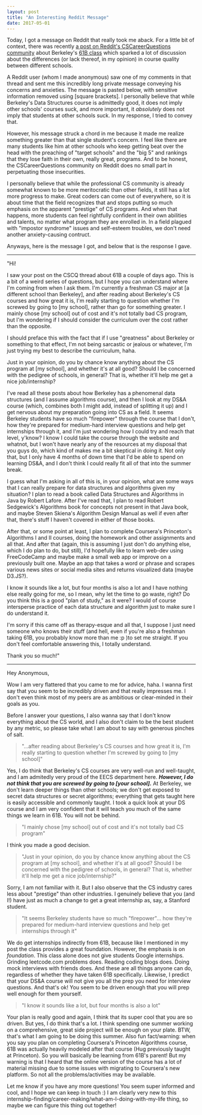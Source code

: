 ```yaml
---
layout: post
title: "An Interesting Reddit Message"
date: 2017-05-01
---
```


Today, I got a message on Reddit that really took me aback. For a little bit of context, there was recently [a post on Reddit's CSCareerQuestions community](https://www.reddit.com/r/cscareerquestions/comments/67mdln/berkeleys_cs61b_is_difficult_af/?st=j274snid&sh=a5a43106) about Berkeley's [61B class](http://datastructur.es/) which sparked a lot of discussion about the differences (or lack thereof, in my opinion) in course quality between different schools. 

A Reddit user (whom I made anonymous) saw one of my comments in that thread and sent me this incredibly long private message conveying his concerns and anxieties. The message is pasted below, with sensitive information removed using [square brackets].  I personally believe that while Berkeley's Data Structures course is admittedly good, it does not imply other schools' courses suck, and more important, it _absolutely_ does not imply that students at other schools suck. In my response, I tried to convey that.

However, his message struck a chord in me because it made me realize something greater than that single student's concern. I feel like there are many students like him at other schools who keep getting beat over the head with the preaching of "target schools" and the "big 5" and rankings that they lose faith in their own, really great, programs. And to be honest, the CSCareerQuestions community on Reddit does no small part in perpetuating those insecurities.

I personally believe that while the professional CS community is already somewhat known to be more meritocratic than other fields, it still has a lot more progress to make. Great coders can come out of everywhere, so it is about time that the field recognizes that and stops putting so much emphasis on the apparent "prestige" of CS programs. And when that happens, more students can feel rightfully confident in their own abilities and talents, no matter what program they are enrolled in. In a field plagued with "impostor syndrome" issues and self-esteem troubles, we don't need another anxiety-causing contruct.

Anyways, here is the message I got, and below that is the response I gave. 

------

"Hi! 

I saw your post on the CSCQ thread about 61B a couple of days ago. This is a bit of a weird series of questions, but I hope you can understand where I'm coming from when I ask them. I'm currently a freshman CS major at [a different school than Berkeley], and after reading about Berkeley's CS courses and how great it is, I'm really starting to question whether I'm screwed by going to [my school], rather than go for something greater. I mainly chose [my school] out of cost and it's not totally bad CS program, but I'm wondering if I should consider the curriculum over the cost rather than the opposite.

I should preface this with the fact that if I use "greatness" about Berkeley or something to that effect, I'm not being sarcastic or jealous or whatever, I'm just trying my best to describe the curriculum, haha.

Just in your opinion, do you by chance know anything about the CS program at [my school], and whether it's at all good? Should I be concerned with the pedigree of schools, in general? That is, whether it'll help me get a nice job/internship?

I've read all these posts about how Berkeley has a phenomenal data structures (and I assume algorithms course), and then I look at my DS&A course (which, combines both I might add, instead of splitting it up) and I get nervous about my preparation going into CS as a field. It seems Berkeley students have so much "firepower" through the course that I don't, how they're prepared for medium-hard interview questions and help get internships through it, and I'm just wondering how I could try and reach that level, y'know? I know I could take the course through the website and whatnot, but I won't have nearly any of the resources at my disposal that you guys do, which kind of makes me a bit skeptical in doing it. Not only that, but I only have 4 months of down time that I'd be able to spend on learning DS&A, and I don't think I could really fit all of that into the summer break.

I guess what I'm asking in all of this is, in your opinion, what are some ways that I can really prepare for data structures and algorithms given my situation? I plan to read a book called Data Structures and Algorithms in Java by Robert Lafore. After I've read that, I plan to read Robert Sedgewick's Algorithms book for concepts not present in that Java book, and maybe Steven Skiena's Algorithm Design Manual as well if even after that, there's stuff I haven't covered in either of those books.

After that, or some point at least, I plan to complete Coursera's Princeton's Algorithms I and II courses, doing the homework and other assignments and all that. And after that (again, this is assuming I just don't do anything else, which I do plan to do, but still), I'd hopefully like to learn web-dev using FreeCodeCamp and maybe make a small web app or improve on a previously built one. Maybe an app that takes a word or phrase and scrapes various news sites or social media sites and returns visualized data (maybe D3.JS?).

I know it sounds like a lot, but four months is also a lot and I have nothing else really going for me, so I mean, why let the time to go waste, right? Do you think this is a good "plan of study," as it were? I would of course intersperse practice of each data structure and algorithm just to make sure I do understand it.

I'm sorry if this came off as therapy-esque and all that, I suppose I just need someone who knows their stuff (and hell, even if you're also a freshman taking 61B, you probably know more than me :p )to set me straight. If you don't feel comfortable answering this, I totally understand.

Thank you so much!"


-------------

Hey Anonymous,

Wow I am very flattered that you came to me for advice, haha. I wanna first say that you seem to be incredibly driven and that really impresses me. I don't even think most of my peers are as ambitious or clear-minded in their goals as you. 

Before I answer your questions, I also wanna say that I don't know everything about the CS world, and I also don't claim to be the best student by any metric, so please take what I am about to say with generous pinches of salt.

> "...after reading about Berkeley's CS courses and how great it is, I'm really starting to question whether I'm screwed by going to [my school]"

Yes, I do think that Berkeley's CS courses are very well-run and well-taught, and I am admitedly very proud of the EECS department here. **_However, I do not think that you are screwed by going to [your school]._** At Berkeley, we don't learn deeper things than other schools; we don't get exposed to secret data structures or secret algorithms; everything that gets taught here is easily accessible and commonly taught. I took a quick look at your DS course and I am very confident that it will teach you much of the same things we learn in 61B. You will not be behind. 

>  "I mainly chose [my school] out of cost and it's not totally bad CS program"

I think you made a good decision. 

> "Just in your opinion, do you by chance know anything about the CS program at [my school], and whether it's at all good? Should I be concerned with the pedigree of schools, in general? That is, whether it'll help me get a nice job/internship?"

Sorry, I am not familiar with it. But I also observe that the CS industry cares less about "prestige" than other industries. I genuinely believe that you (and I!) have just as much a change to get a great internship as, say, a Stanford student. 

> "It seems Berkeley students have so much "firepower"... how they're prepared for medium-hard interview questions and help get internships through it"

We do get internships indirectly from 61B, because like I mentioned in my post the class provides a great foundation. However, the emphasis is on _foundation_. This class alone does not give students Google internships. Grinding leetcode.com problems does. Reading coding blogs does. Doing mock interviews with friends does. And these are all things anyone can do, regardless of whether they have taken 61B specifically. Likewise, I predict that your DS&A course will not give you all the prep you need for interview questions. And that's ok! You seem to be driven enough that you will prep well enough for them yourself.  

> "I know it sounds like a lot, but four months is also a lot"

Your plan is really good and again, I think that its super cool that you are so driven. But yes, I do think that's a lot. I think spending one summer working on a comprehensive, great side project will be enough on your plate. BTW, that's what I am going to be doing this summer. Also fun fact/warning: when you say you plan on completing Coursera's Princeton Algorithms course, 61B was actually heavily modeled after that course (Hug previously taught at Princeton). So you will basically be learning from 61B's parent! But my warning is that I heard that the online version of the course has a lot of material missing due to some issues with migrating to Coursera's new platform. So not all the problems/activities may be available. 

Let me know if you have any more questions! You seem super informed and cool, and I hope we can keep in touch :) I am clearly very new to this internship-finding/career-making/what-am-I-doing-with-my-life thing, so maybe we can figure this thing out together!